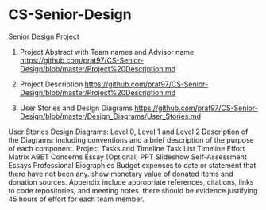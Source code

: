 # CS-Senior-Design
Senior Design Project

1. Project Abstract with Team names and Advisor name
https://github.com/prat97/CS-Senior-Design/blob/master/Project%20Description.md

2. Project Description
https://github.com/prat97/CS-Senior-Design/blob/master/Project%20Description.md

3. User Stories and Design Diagrams
https://github.com/prat97/CS-Senior-Design/blob/master/Design_Diagrams/User_Stories.md

User Stories
Design Diagrams: Level 0, Level 1 and Level 2 
Description of the Diagrams: including conventions and a brief description of the purpose of each component.
Project Tasks and Timeline
Task List
Timeline
Effort Matrix
ABET Concerns Essay (Optional)
PPT Slideshow
Self-Assessment Essays
Professional Biographies
Budget
expenses to date or statement that there have not been any.
show monetary value of donated items and donation sources.
Appendix
include appropriate references, citations, links to code repositories, and meeting notes.
there should be evidence justifying 45 hours of effort for each team member.
